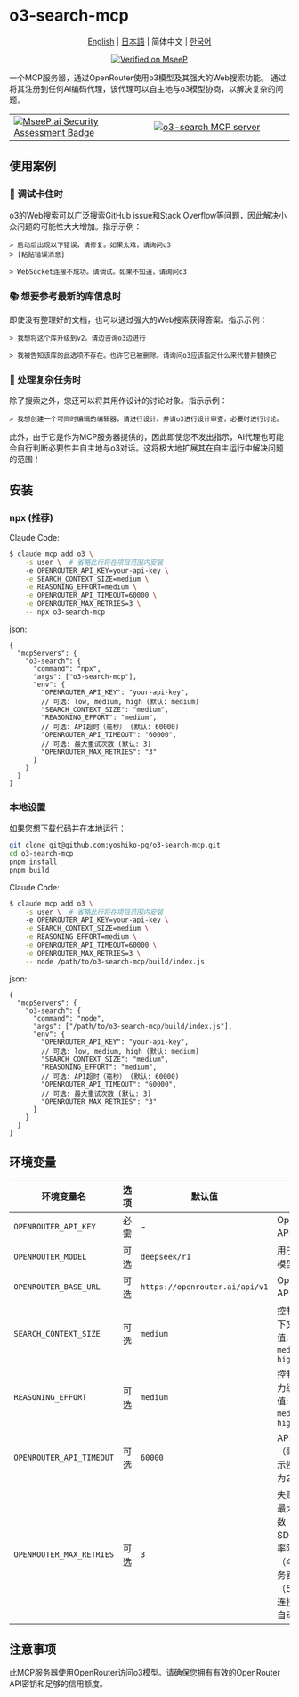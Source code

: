 # o3-search-mcp

<div align="center">
  <p><a href="./README.md">English</a> | <a href="./README.ja.md">日本語</a> | 简体中文 | <a href="./README.ko.md">한국어</a></p>

[![Verified on MseeP](https://mseep.ai/badge.svg)](https://mseep.ai/app/810f04ea-e685-4840-ae20-6a70deb7407a)

</div>


一个MCP服务器，通过OpenRouter使用o3模型及其强大的Web搜索功能。
通过将其注册到任何AI编码代理，该代理可以自主地与o3模型协商，以解决复杂的问题。

<table>
	<tr>
		<td width="50%">
			<a href="https://mseep.ai/app/yoshiko-pg-o3-search-mcp">
<img src="https://mseep.net/pr/yoshiko-pg-o3-search-mcp-badge.png" alt="MseeP.ai Security Assessment Badge" />
</a>
		</td>
		<td width="50%">
			<a href="https://glama.ai/mcp/servers/@yoshiko-pg/o3-search-mcp">
  <img src="https://glama.ai/mcp/servers/@yoshiko-pg/o3-search-mcp/badge" alt="o3-search MCP server" />
</a>
		</td>
	</tr>
</table>

## 使用案例

### 🐛 调试卡住时

o3的Web搜索可以广泛搜索GitHub issue和Stack Overflow等问题，因此解决小众问题的可能性大大增加。指示示例：

```
> 启动后出现以下错误，请修复。如果太难，请询问o3
> [粘贴错误消息]
```
```
> WebSocket连接不成功。请调试。如果不知道，请询问o3
```

### 📚 想要参考最新的库信息时

即使没有整理好的文档，也可以通过强大的Web搜索获得答案。指示示例：

```
> 我想将这个库升级到v2。请边咨询o3边进行
```

```
> 我被告知该库的此选项不存在。也许它已被删除。请询问o3应该指定什么来代替并替换它
```

### 🧩 处理复杂任务时

除了搜索之外，您还可以将其用作设计的讨论对象。指示示例：

```
> 我想创建一个可同时编辑的编辑器，请进行设计。并请o3进行设计审查，必要时进行讨论。
```

此外，由于它是作为MCP服务器提供的，因此即使您不发出指示，AI代理也可能会自行判断必要性并自主地与o3对话。这将极大地扩展其在自主运行中解决问题的范围！

## 安装

### npx (推荐)

Claude Code:

```sh
$ claude mcp add o3 \
	-s user \  # 省略此行将在项目范围内安装
	-e OPENROUTER_API_KEY=your-api-key \
	-e SEARCH_CONTEXT_SIZE=medium \
	-e REASONING_EFFORT=medium \
	-e OPENROUTER_API_TIMEOUT=60000 \
	-e OPENROUTER_MAX_RETRIES=3 \
	-- npx o3-search-mcp
```

json:

```jsonc
{
  "mcpServers": {
    "o3-search": {
      "command": "npx",
      "args": ["o3-search-mcp"],
      "env": {
        "OPENROUTER_API_KEY": "your-api-key",
        // 可选: low, medium, high (默认: medium)
        "SEARCH_CONTEXT_SIZE": "medium",
        "REASONING_EFFORT": "medium",
        // 可选: API超时（毫秒） (默认: 60000)
        "OPENROUTER_API_TIMEOUT": "60000",
        // 可选: 最大重试次数 (默认: 3)
        "OPENROUTER_MAX_RETRIES": "3"
      }
    }
  }
}
```

### 本地设置

如果您想下载代码并在本地运行：

```bash
git clone git@github.com:yoshiko-pg/o3-search-mcp.git
cd o3-search-mcp
pnpm install
pnpm build
```

Claude Code:

```sh
$ claude mcp add o3 \
	-s user \  # 省略此行将在项目范围内安装
	-e OPENROUTER_API_KEY=your-api-key \
	-e SEARCH_CONTEXT_SIZE=medium \
	-e REASONING_EFFORT=medium \
	-e OPENROUTER_API_TIMEOUT=60000 \
	-e OPENROUTER_MAX_RETRIES=3 \
	-- node /path/to/o3-search-mcp/build/index.js
```

json:

```jsonc
{
  "mcpServers": {
    "o3-search": {
      "command": "node",
      "args": ["/path/to/o3-search-mcp/build/index.js"],
      "env": {
        "OPENROUTER_API_KEY": "your-api-key",
        // 可选: low, medium, high (默认: medium)
        "SEARCH_CONTEXT_SIZE": "medium",
        "REASONING_EFFORT": "medium",
        // 可选: API超时（毫秒） (默认: 60000)
        "OPENROUTER_API_TIMEOUT": "60000",
        // 可选: 最大重试次数 (默认: 3)
        "OPENROUTER_MAX_RETRIES": "3"
      }
    }
  }
}
```

## 环境变量

| 环境变量名 | 选项 | 默认值 | 说明 |
| --- | --- | --- | --- |
| `OPENROUTER_API_KEY` | 必需 | - | OpenRouter API 密钥 |
| `OPENROUTER_MODEL` | 可选 | `deepseek/r1` | 用于查询的模型 |
| `OPENROUTER_BASE_URL` | 可选 | `https://openrouter.ai/api/v1` | OpenRouter API基础URL |
| `SEARCH_CONTEXT_SIZE` | 可选 | `medium` | 控制搜索上下文大小<br>值: `low`, `medium`, `high` |
| `REASONING_EFFORT` | 可选 | `medium` | 控制推理努力级别<br>值: `low`, `medium`, `high` |
| `OPENROUTER_API_TIMEOUT` | 可选 | `60000` | API请求超时（毫秒）<br>示例: `120000` 为2分钟 |
| `OPENROUTER_MAX_RETRIES` | 可选 | `3` | 失败请求的最大重试次数<br>SDK会在速率限制（429）、服务器错误（5xx）和连接错误时自动重试 |

## 注意事项

此MCP服务器使用OpenRouter访问o3模型。请确保您拥有有效的OpenRouter API密钥和足够的信用额度。